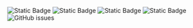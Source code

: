 ![Static Badge](https://img.shields.io/badge/blacklists-60-000000) ![Static Badge](https://img.shields.io/badge/blacklisted-2946503-cc0000) ![Static Badge](https://img.shields.io/badge/whitelisted-2242-00CC00) ![Static Badge](https://img.shields.io/badge/streaming_blacklist-28106-000000) ![GitHub issues](https://img.shields.io/github/issues/fabriziosalmi/blacklists)
